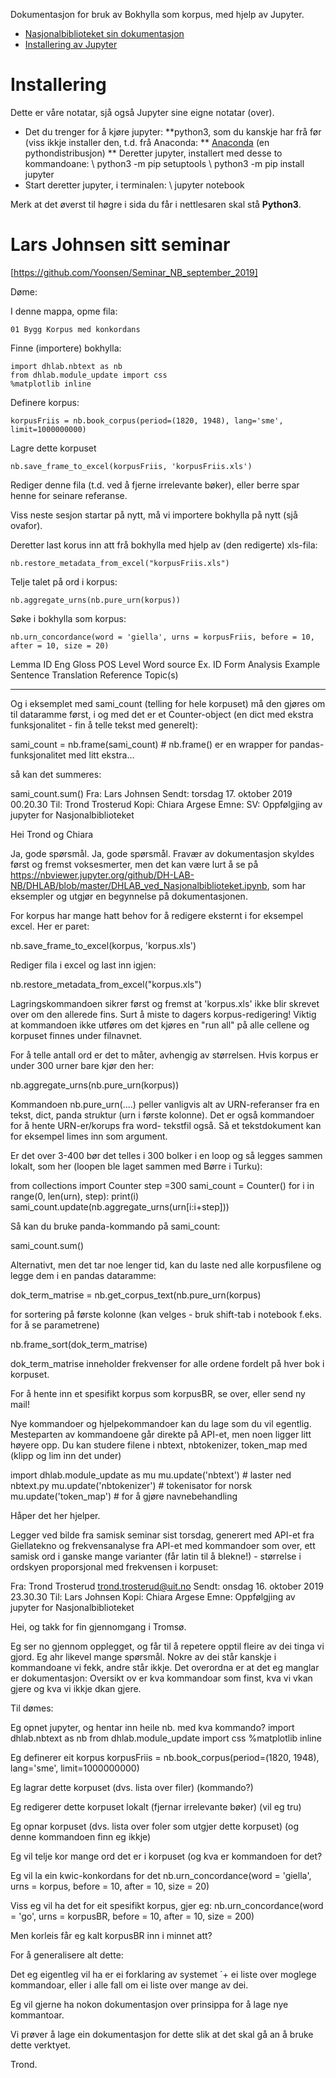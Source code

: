 
Dokumentasjon for bruk av Bokhylla som korpus, med hjelp av Jupyter.

* [Nasjonalbiblioteket sin dokumentasjon](https://nbviewer.jupyter.org/github/DH-LAB-NB/DHLAB/blob/master/DHLAB_ved_Nasjonalbiblioteket.ipynb)
* [Installering av Jupyter](https://realpython.com/jupyter-notebook-introduction/)

# Installering

Dette er våre notatar, sjå også Jupyter sine eigne notatar (over).

* Det du trenger for å kjøre jupyter:
**python3, som du kanskje har frå før (viss ikkje installer den, t.d. frå Anaconda:
** [Anaconda](https://www.datacamp.com/community/tutorials/installing-anaconda-mac-os-x) (en pythondistribusjon)
** Deretter jupyter, installert med desse to kommandoane: \\
python3 -m pip setuptools \\
python3 -m pip install jupyter
* Start deretter jupyter, i terminalen: \\
jupyter notebook

Merk at det øverst til høgre i sida du får i nettlesaren skal stå **Python3**.

# Lars Johnsen sitt seminar

[https://github.com/Yoonsen/Seminar_NB_september_2019]

Døme:

I denne mappa, opme fila:

`01 Bygg Korpus med konkordans`

Finne (importere) bokhylla:

```
import dhlab.nbtext as nb
from dhlab.module_update import css
%matplotlib inline
```

Definere korpus:

```
korpusFriis = nb.book_corpus(period=(1820, 1948), lang='sme', limit=1000000000)
```

Lagre dette korpuset

```
nb.save_frame_to_excel(korpusFriis, 'korpusFriis.xls')
```

Rediger denne fila (t.d. ved å fjerne irrelevante bøker), eller berre spar henne for seinare referanse.

Viss neste sesjon startar på nytt, må vi importere bokhylla på nytt (sjå ovafor).

Deretter last korus  inn att frå bokhylla med hjelp av (den redigerte) xls-fila:

```
nb.restore_metadata_from_excel("korpusFriis.xls")
```

Telje talet på ord i korpus:

```
nb.aggregate_urns(nb.pure_urn(korpus))
```

Søke i bokhylla som korpus:

```
nb.urn_concordance(word = 'giella', urns = korpusFriis, before = 10, after = 10, size = 20)
```

Lemma
ID
Eng Gloss
POS
Level
Word source
Ex. ID
Form
Analysis
Example Sentence
Translation
Reference
Topic(s)

----

Og i eksemplet med sami_count (telling for hele korpuset) må den gjøres om til dataramme først, i og med det er et Counter-object (en dict med ekstra funksjonalitet - fin å telle tekst med generelt):

sami_count = nb.frame(sami_count)   # nb.frame() er en wrapper for pandas-funksjonalitet med litt ekstra...

så kan det summeres:

sami_count.sum()
Fra: Lars Johnsen
Sendt: torsdag 17. oktober 2019 00.20.30
Til: Trond Trosterud
Kopi: Chiara Argese
Emne: SV: Oppfølgjing av jupyter for Nasjonalbiblioteket

Hei Trond og Chiara

Ja, gode spørsmål. Ja, gode spørsmål. Fravær av dokumentasjon skyldes først og fremst voksesmerter, men det kan være lurt å se på <https://nbviewer.jupyter.org/github/DH-LAB-NB/DHLAB/blob/master/DHLAB_ved_Nasjonalbiblioteket.ipynb>, som har eksempler og utgjør en begynnelse på dokumentasjonen.

For korpus har mange hatt behov for å redigere eksternt i for eksempel excel. Her er paret:

nb.save_frame_to_excel(korpus, 'korpus.xls')

Rediger fila i excel og last inn igjen:

nb.restore_metadata_from_excel("korpus.xls")

Lagringskommandoen sikrer først og fremst at 'korpus.xls' ikke blir skrevet over om den allerede fins. Surt å miste to dagers korpus-redigering! Viktig at kommandoen ikke utføres om det kjøres en "run all" på alle cellene og korpuset finnes under filnavnet.

For å telle antall ord er det to måter, avhengig av størrelsen. Hvis korpus er under 300 urner bare kjør den her:

nb.aggregate_urns(nb.pure_urn(korpus))

Kommandoen nb.pure_urn(....) peller vanligvis alt av URN-referanser fra en tekst, dict, panda struktur (urn i første kolonne). Det er også kommandoer for å hente URN-er/korups fra word- tekstfil også. Så et tekstdokument kan for eksempel limes inn som argument.

Er det over 3-400 bør det telles i 300 bolker i en loop og så legges sammen lokalt, som her (loopen ble laget sammen med Børre i Turku):

from collections import Counter
step =300
sami_count = Counter()
for i in range(0, len(urn), step):
    print(i)
    sami_count.update(nb.aggregate_urns(urn[i:i+step]))

Så kan du bruke panda-kommando på sami_count:

sami_count.sum()

Alternativt, men det tar noe lenger tid, kan du laste ned alle korpusfilene og legge dem i en pandas dataramme:

dok_term_matrise = nb.get_corpus_text(nb.pure_urn(korpus)

for sortering på første kolonne (kan velges - bruk shift-tab i notebook f.eks. for å se parametrene)

nb.frame_sort(dok_term_matrise)

dok_term_matrise inneholder frekvenser for alle ordene fordelt på hver bok i korpuset.

For å hente inn et spesifikt korpus som korpusBR, se over, eller send ny mail!

Nye kommandoer og hjelpekommandoer kan du lage som du vil egentlig. Mesteparten av kommandoene går direkte på API-et, men noen ligger litt høyere opp. Du kan studere filene i nbtext, nbtokenizer, token_map med (klipp og lim inn det under)

import dhlab.module_update as mu
mu.update('nbtext') # laster ned nbtext.py
mu.update('nbtokenizer') # tokenisator for norsk
mu.update('token_map') # for å gjøre navnebehandling

Håper det her hjelper.

Legger ved bilde fra samisk seminar sist torsdag, generert med API-et fra Giellatekno og frekvensanalyse fra API-et med kommandoer som over, ett samisk ord i ganske mange varianter (får latin til å blekne!) - størrelse i ordskyen proporsjonal med frekvensen i korpuset:

Fra: Trond Trosterud <trond.trosterud@uit.no>
Sendt: onsdag 16. oktober 2019 23.30.30
Til: Lars Johnsen
Kopi: Chiara Argese
Emne: Oppfølgjing av jupyter for Nasjonalbiblioteket

Hei, og takk for fin gjennomgang i Tromsø.

Eg ser no gjennom opplegget, og får til å repetere opptil fleire av dei tinga vi gjord. Eg ahr likevel mange spørsmål. Nokre av dei står kanskje i kommandoane vi fekk, andre står ikkje. Det overordna er at det eg manglar er dokumentasjon: Oversikt ov er kva kommandoar som finst, kva vi vkan gjere og kva vi ikkje dkan gjere.

Til dømes:

Eg opnet jupyter, og hentar inn heile nb.
med kva kommando?
import dhlab.nbtext as nb
from dhlab.module_update import css
%matplotlib inline

Eg definerer eit korpus
korpusFriis = nb.book_corpus(period=(1820, 1948), lang='sme', limit=1000000000)

Eg lagrar dette korpuset (dvs. lista over filer)
(kommando?)

Eg redigerer dette korpuset lokalt (fjernar irrelevante bøker) (vil eg tru)

Eg opnar korpuset (dvs. lista over foler som utgjer dette korpuset)
(og denne kommandoen finn eg ikkje)

Eg vil telje kor mange ord det er i korpuset
(og kva er kommandoen for det?

Eg vil la ein kwic-konkordans for det
nb.urn_concordance(word = 'giella', urns = korpus, before = 10, after = 10, size = 20)

Viss eg vil ha det for eit spesifikt korpus, gjer eg:
nb.urn_concordance(word = 'go', urns = korpusBR, before = 10, after = 10, size = 200)

Men korleis får eg kalt korpusBR inn i minnet att?

For å generalisere alt dette:

Det eg eigentleg vil ha er ei forklaring av systemet ´+ ei liste over moglege kommandoar, eller i alle fall om ei liste over mange av dei.

Eg vil gjerne ha nokon dokumentasjon over prinsippa for å lage nye kommantoar.

Vi prøver å lage ein dokumentasjon for dette slik at det skal gå an å bruke dette verktyet.

Trond.
